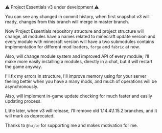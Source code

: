 ⚠ Project Essentials v3 under development ⚠

You can see any changed in commit history, when first snapshot v3 will ready, changes from this branch will merge in master branch.

Now Project Essentials repository structure and project structure will change, all modules have a names related to minecraft update version and every module with minecraft version will have a two submodules contains implementation for different mod loaders, `forge` and `fabric` at now.

Also, will change module system and improved API of every module, I'll make more easily installing a modules, directly in a chat, but it will restart the game anyway.

I'll fix my errors in structure, I'll improve memory using for your server feeling better when you have a many mods, and much of operations will be asynchronously.

Also, will implement in-game update checking for much faster and easily updating process.

Little later, when v3 will release, I'll remove old 1.14.4\1.15.2 branches, and it will mark as deprecated.

Thanks to `@hujle` for supporting me and makes motivation for me.
